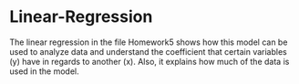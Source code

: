 # Linear-Regression
The linear regression in the file Homework5 shows how this model can be used to analyze data and understand the coefficient that certain variables (y) have in regards to another (x). Also, it explains how much of the data is used in the model.
